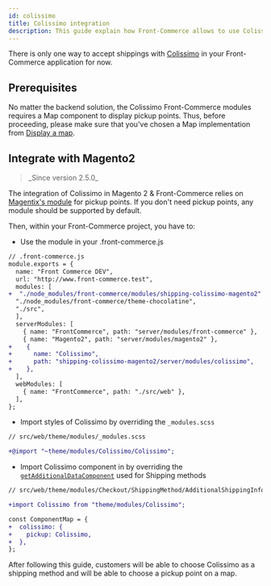 ```yaml
---
id: colissimo
title: Colissimo integration
description: This guide explain how Front-Commerce allows to use Colissimo in a headless commerce project.
---
```


There is only one way to accept shippings with [Colissimo](https://www.laposte.fr/colissimo) in your Front-Commerce application for now.

## Prerequisites

No matter the backend solution, the Colissimo Front-Commerce modules requires a Map component to display pickup points. Thus, before proceeding, please make sure that you've chosen a Map implementation from [Display a map](/docs/advanced/features/display-a-map.html).

## Integrate with Magento2

<blockquote class="feature--new">
_Since version 2.5.0_
</blockquote>

The integration of Colissimo in Magento 2 & Front-Commerce relies on [Magentix's module](https://colissimo.magentix.fr/magento-2/) for pickup points. If you don't need pickup points, any module should be supported by default.

Then, within your Front-Commerce project, you have to:

- Use the module in your .front-commerce.js

```diff
// .front-commerce.js
module.exports = {
  name: "Front Commerce DEV",
  url: "http://www.front-commerce.test",
  modules: [
+  "./node_modules/front-commerce/modules/shipping-colissimo-magento2"
  "./node_modules/front-commerce/theme-chocolatine",
  "./src",
  ],
  serverModules: [
    { name: "FrontCommerce", path: "server/modules/front-commerce" },
    { name: "Magento2", path: "server/modules/magento2" },
+    {
+      name: "Colissimo",
+      path: "shipping-colissimo-magento2/server/modules/colissimo",
+    },
  ],
  webModules: [
    { name: "FrontCommerce", path: "./src/web" },
  ],
};
```

- Import styles of Colissimo by overriding the `_modules.scss`

```diff
// src/web/theme/modules/_modules.scss

+@import "~theme/modules/Colissimo/Colissimo";
```

- Import Colissimo component in by overriding the [`getAdditionalDataComponent`](https://gitlab.com/front-commerce/front-commerce/-/blob/main/src/web/theme/modules/Checkout/ShippingMethod/AdditionalShippingInformation/getAdditionalDataComponent.js) used for Shipping methods

```diff
// src/web/theme/modules/Checkout/ShippingMethod/AdditionalShippingInformation/getAdditionalDataComponent.js

+import Colissimo from "theme/modules/Colissimo";

const ComponentMap = {
+  colissimo: {
+    pickup: Colissimo,
+  },
};

```

After following this guide, customers will be able to choose Colissimo as a shipping method and will be able to choose a pickup point on a map.
